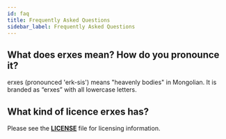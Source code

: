 ```yaml
---
id: faq
title: Frequently Asked Questions
sidebar_label: Frequently Asked Questions
---
```


## What does erxes mean? How do you pronounce it?

erxes (pronounced 'erk-sis') means "heavenly bodies" in Mongolian. It is branded as “erxes” with all lowercase letters.

## What kind of licence erxes has?

Please see the <a href="https://github.com/erxes/erxes/blob/master/LICENSE.md" target="_blank">**LICENSE**</a> file for licensing information.

